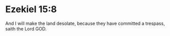 # Ezekiel 15:8

And I will make the land desolate, because they have committed a trespass, saith the Lord GOD.